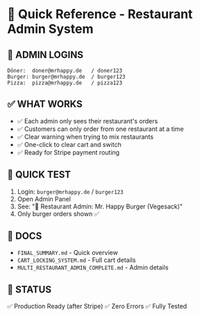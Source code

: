 # 🎯 Quick Reference - Restaurant Admin System

## 🔐 ADMIN LOGINS
```
Döner:  doner@mrhappy.de   / doner123
Burger: burger@mrhappy.de  / burger123
Pizza:  pizza@mrhappy.de   / pizza123
```

## ✅ WHAT WORKS
- ✅ Each admin only sees their restaurant's orders
- ✅ Customers can only order from one restaurant at a time
- ✅ Clear warning when trying to mix restaurants
- ✅ One-click to clear cart and switch
- ✅ Ready for Stripe payment routing

## 🧪 QUICK TEST
1. Login: `burger@mrhappy.de` / `burger123`
2. Open Admin Panel
3. See: "📍 Restaurant Admin: Mr. Happy Burger (Vegesack)"
4. Only burger orders shown ✅

## 📄 DOCS
- `FINAL_SUMMARY.md` - Quick overview
- `CART_LOCKING_SYSTEM.md` - Full cart details
- `MULTI_RESTAURANT_ADMIN_COMPLETE.md` - Admin details

## 🚀 STATUS
✅ Production Ready (after Stripe)
✅ Zero Errors
✅ Fully Tested

